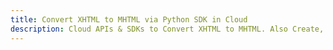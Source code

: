 ---title: Convert XHTML to MHTML via Python SDK in Clouddescription: Cloud APIs & SDKs to Convert XHTML to MHTML. Also Create, Edit & Render Microsoft Word & OpenOffice documents in the Cloud.---